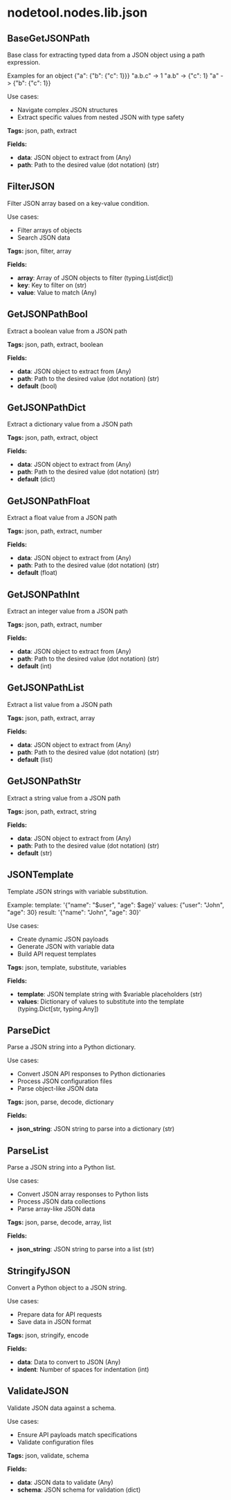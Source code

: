 # nodetool.nodes.lib.json

## BaseGetJSONPath

Base class for extracting typed data from a JSON object using a path expression.

Examples for an object {"a": {"b": {"c": 1}}}
"a.b.c" -> 1
"a.b" -> {"c": 1}
"a" -> {"b": {"c": 1}}

Use cases:
- Navigate complex JSON structures
- Extract specific values from nested JSON with type safety

**Tags:** json, path, extract

**Fields:**
- **data**: JSON object to extract from (Any)
- **path**: Path to the desired value (dot notation) (str)


## FilterJSON

Filter JSON array based on a key-value condition.

Use cases:
- Filter arrays of objects
- Search JSON data

**Tags:** json, filter, array

**Fields:**
- **array**: Array of JSON objects to filter (typing.List[dict])
- **key**: Key to filter on (str)
- **value**: Value to match (Any)


## GetJSONPathBool

Extract a boolean value from a JSON path

**Tags:** json, path, extract, boolean

**Fields:**
- **data**: JSON object to extract from (Any)
- **path**: Path to the desired value (dot notation) (str)
- **default** (bool)


## GetJSONPathDict

Extract a dictionary value from a JSON path

**Tags:** json, path, extract, object

**Fields:**
- **data**: JSON object to extract from (Any)
- **path**: Path to the desired value (dot notation) (str)
- **default** (dict)


## GetJSONPathFloat

Extract a float value from a JSON path

**Tags:** json, path, extract, number

**Fields:**
- **data**: JSON object to extract from (Any)
- **path**: Path to the desired value (dot notation) (str)
- **default** (float)


## GetJSONPathInt

Extract an integer value from a JSON path

**Tags:** json, path, extract, number

**Fields:**
- **data**: JSON object to extract from (Any)
- **path**: Path to the desired value (dot notation) (str)
- **default** (int)


## GetJSONPathList

Extract a list value from a JSON path

**Tags:** json, path, extract, array

**Fields:**
- **data**: JSON object to extract from (Any)
- **path**: Path to the desired value (dot notation) (str)
- **default** (list)


## GetJSONPathStr

Extract a string value from a JSON path

**Tags:** json, path, extract, string

**Fields:**
- **data**: JSON object to extract from (Any)
- **path**: Path to the desired value (dot notation) (str)
- **default** (str)


## JSONTemplate

Template JSON strings with variable substitution.

Example:
template: '{"name": "$user", "age": $age}'
values: {"user": "John", "age": 30}
result: '{"name": "John", "age": 30}'

Use cases:
- Create dynamic JSON payloads
- Generate JSON with variable data
- Build API request templates

**Tags:** json, template, substitute, variables

**Fields:**
- **template**: JSON template string with $variable placeholders (str)
- **values**: Dictionary of values to substitute into the template (typing.Dict[str, typing.Any])


## ParseDict

Parse a JSON string into a Python dictionary.

Use cases:
- Convert JSON API responses to Python dictionaries
- Process JSON configuration files
- Parse object-like JSON data

**Tags:** json, parse, decode, dictionary

**Fields:**
- **json_string**: JSON string to parse into a dictionary (str)


## ParseList

Parse a JSON string into a Python list.

Use cases:
- Convert JSON array responses to Python lists
- Process JSON data collections
- Parse array-like JSON data

**Tags:** json, parse, decode, array, list

**Fields:**
- **json_string**: JSON string to parse into a list (str)


## StringifyJSON

Convert a Python object to a JSON string.

Use cases:
- Prepare data for API requests
- Save data in JSON format

**Tags:** json, stringify, encode

**Fields:**
- **data**: Data to convert to JSON (Any)
- **indent**: Number of spaces for indentation (int)


## ValidateJSON

Validate JSON data against a schema.

Use cases:
- Ensure API payloads match specifications
- Validate configuration files

**Tags:** json, validate, schema

**Fields:**
- **data**: JSON data to validate (Any)
- **schema**: JSON schema for validation (dict)


